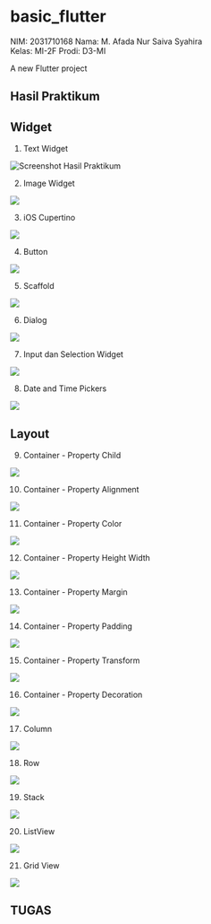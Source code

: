 # basic_flutter

NIM: 2031710168
Nama: M. Afada Nur Saiva Syahira  
Kelas: MI-2F
Prodi: D3-MI

A new Flutter project

## Hasil Praktikum
## Widget
1. Text Widget

![Screenshot Hasil Praktikum](screenshot/Text.png)

2. Image Widget

![](screenshot/Image.png)

3. iOS Cupertino 

![](screenshot/cupertino.png)

4. Button

![](screenshot/button.png)

5. Scaffold

![](screenshot/Scaffold.png)

6. Dialog

![](screenshot/dialog.png)

7. Input dan Selection Widget

![](screenshot/input_selection.png)

8. Date and Time Pickers

![](screenshot/datetimepicker.png)

## Layout
9. Container - Property Child

![](screenshot/container.png)

10. Container - Property Alignment

![](screenshot/bottompropertyalignment.png)

11. Container - Property Color

![](screenshot/color.png)

12. Container - Property Height Width

![](screenshot/height&width.png)

13. Container - Property Margin

![](screenshot/margin.png)

14. Container - Property Padding

![](screenshot/padding.png)

15. Container - Property Transform

![](screenshot/transform.png)

16. Container - Property Decoration

![](screenshot/decoration.png)

17. Column

![](screenshot/column.png)

18. Row

![](screenshot/row.png)

19. Stack

![](screenshot/stack.png)

20. ListView

![](screenshot/listView.png)

21. Grid View

![](screenshot/gridview.png)


## TUGAS
![]()

